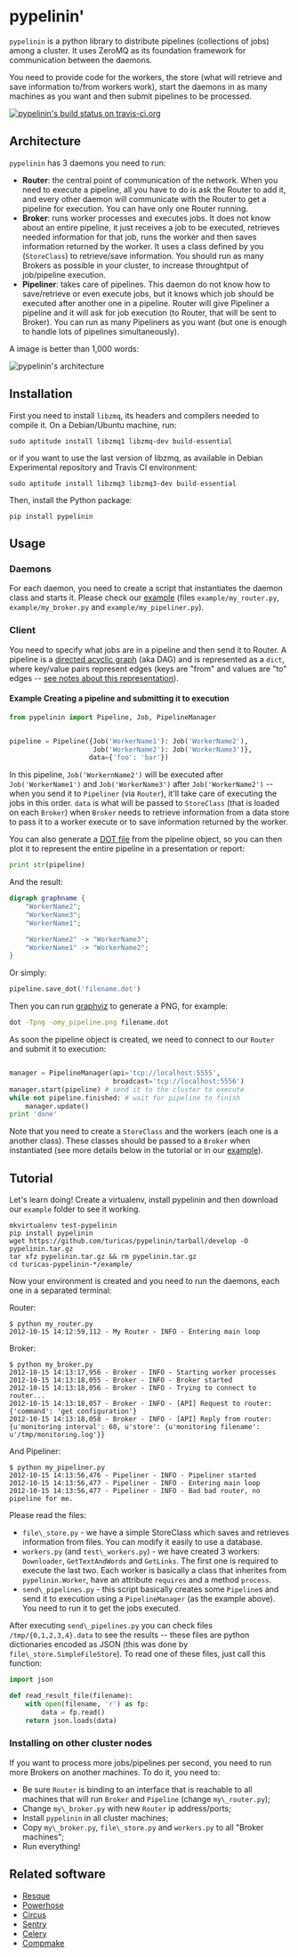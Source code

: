pypelinin'
==========

`pypelinin` is a python library to distribute pipelines (collections of jobs)
among a cluster. It uses ZeroMQ as its foundation framework for communication
between the daemons.

You need to provide code for the workers, the store (what will retrieve and
save information to/from workers work), start the daemons in as many machines
as you want and then submit pipelines to be processed.

[![pypelinin's build status on travis-ci.org](https://travis-ci.org/NAMD/pypelinin.png)](https://travis-ci.org/NAMD/pypelinin)

Architecture
------------

`pypelinin` has 3 daemons you need to run:

- **Router**: the central point of communication of the network. When you need
  to execute a pipeline, all you have to do is ask the Router to add it, and
  every other daemon will communicate with the Router to get a pipeline for
  execution. You can have only one Router running.
- **Broker**: runs worker processes and executes jobs. It does not know about
  an entire pipeline, it just receives a job to be executed, retrieves needed
  information for that job, runs the worker and then saves information returned
  by the worker. It uses a class defined by you (`StoreClass`) to retrieve/save
  information. You should run as many Brokers as possible in your cluster, to
  increase throughtput of job/pipeline execution.
- **Pipeliner**: takes care of pipelines. This daemon do not know how to
  save/retrieve or even execute jobs, but it knows which job should be executed
  after another one in a pipeline. Router will give Pipeliner a pipeline and it
  will ask for job execution (to Router, that will be sent to Broker). You can
  run as many Pipeliners as you want (but one is enough to handle lots of
  pipelines simultaneously).

A image is better than 1,000 words:

![pypelinin's architecture](https://f.cloud.github.com/assets/186126/203314/51bbb686-8132-11e2-88df-3a455b71d89a.png)


Installation
------------

First you need to install `libzmq`, its headers and compilers needed to compile
it. On a Debian/Ubuntu machine, run:

    sudo aptitude install libzmq1 libzmq-dev build-essential


or if you want to use the last version of libzmq, as available in Debian
Experimental repository and Travis CI environment:

    sudo aptitude install libzmq3 libzmq3-dev build-essential

Then, install the Python package:

    pip install pypelinin


Usage
-----

### Daemons

For each daemon, you need to create a script that instantiates the daemon class
and starts it. Please check our
[example](https://github.com/turicas/pypelinin/tree/develop/example)
(files `example/my_router.py`, `example/my_broker.py` and
`example/my_pipeliner.py`).


### Client

You need to specify what jobs are in a pipeline and then send it to Router.
A pipeline is a
[directed acyclic graph](https://en.wikipedia.org/wiki/Directed_acyclic_graph)
(aka DAG) and is represented as a `dict`, where key/value pairs represent edges
(keys are "from" and values are "to" edges --
[see notes about this representation](http://www.python.org/doc/essays/graphs/)).


#### Example Creating a pipeline and submitting it to execution

```python
from pypelinin import Pipeline, Job, PipelineManager


pipeline = Pipeline({Job('WorkerName1'): Job('WorkerName2'),
                     Job('WorkerName2'): Job('WorkerName3')},
                    data={'foo': 'bar'})
```

In this pipeline, `Job('WorkernName2')` will be executed after
`Job('WorkerName1')` and `Job('WorkerName3')` after `Job('WorkerName2')` --
when you send it to `Pipeliner` (via `Router`), it'll take care of executing
the jobs in this order. `data` is what will be passed to `StoreClass` (that is
loaded on each `Broker`) when `Broker` needs to retrieve information from a
data store to pass it to a worker execute or to save information returned by
the worker.

You can also generate a [DOT file]() from the pipeline object, so you can then
plot it to represent the entire pipeline in a presentation or report:

```python
print str(pipeline)
```

And the result:

```dot
digraph graphname {
    "WorkerName2";
    "WorkerName3";
    "WorkerName1";

    "WorkerName2" -> "WorkerName3";
    "WorkerName1" -> "WorkerName2";
}
```

Or simply:

```python
pipeline.save_dot('filename.dot')
```

Then you can run [graphviz](http://graphviz.org/) to generate a PNG, for example:

```bash
dot -Tpng -omy_pipeline.png filename.dot
```

As soon the pipeline object is created, we need to connect to our `Router` and
submit it to execution:

```python

manager = PipelineManager(api='tcp://localhost:5555',
                          broadcast='tcp://localhost:5556')
manager.start(pipeline) # send it to the cluster to execute
while not pipeline.finished: # wait for pipeline to finish
    manager.update()
print 'done'
```

Note that you need to create a `StoreClass` and the workers (each one is a
another class). These classes should be passed to a `Broker` when instantiated
(see more details below in the tutorial or in our
[example](https://github.com/turicas/pypelinin/tree/develop/example)).


Tutorial
--------

Let's learn doing! Create a virtualenv, install pypelinin and then download our
`example` folder to see it working.

    mkvirtualenv test-pypelinin
    pip install pypelinin
    wget https://github.com/turicas/pypelinin/tarball/develop -O pypelinin.tar.gz
    tar xfz pypelinin.tar.gz && rm pypelinin.tar.gz
    cd turicas-pypelinin-*/example/

Now your environment is created and you need to run the daemons, each one in a
separated terminal:

Router:

    $ python my_router.py
    2012-10-15 14:12:59,112 - My Router - INFO - Entering main loop

Broker:

    $ python my_broker.py
    2012-10-15 14:13:17,956 - Broker - INFO - Starting worker processes
    2012-10-15 14:13:18,055 - Broker - INFO - Broker started
    2012-10-15 14:13:18,056 - Broker - INFO - Trying to connect to router...
    2012-10-15 14:13:18,057 - Broker - INFO - [API] Request to router: {'command': 'get configuration'}
    2012-10-15 14:13:18,058 - Broker - INFO - [API] Reply from router: {u'monitoring interval': 60, u'store': {u'monitoring filename': u'/tmp/monitoring.log'}}

And Pipeliner:

    $ python my_pipeliner.py
    2012-10-15 14:13:56,476 - Pipeliner - INFO - Pipeliner started
    2012-10-15 14:13:56,477 - Pipeliner - INFO - Entering main loop
    2012-10-15 14:13:56,477 - Pipeliner - INFO - Bad bad router, no pipeline for me.

Please read the files:
- `file\_store.py` - we have a simple StoreClass which saves and retrieves
  information from files. You can modify it easily to use a database.
- `workers.py` (and `test\_workers.py`) - we have created 3 workers:
  `Downloader`, `GetTextAndWords` and `GetLinks`. The first one is required to
  execute the last two. Each worker is basically a class that inherites from
  `pypelinin.Worker`, have an attribute `requires` and a method `process`.
- `send\_pipelines.py` - this script basically creates some `Pipeline`s and
  send it to execution using a `PipelineManager` (as the example above). You
  need to run it to get the jobs executed.

After executing `send\_pipelines.py` you can check files
`/tmp/{0,1,2,3,4}.data` to see the results -- these files are python
dictionaries encoded as JSON (this was done by `file\_store.SimpleFileStore`).
To read one of these files, just call this function:

```python
import json

def read_result_file(filename):
    with open(filename, 'r') as fp:
        data = fp.read()
    return json.loads(data)
```

### Installing on other cluster nodes

If you want to process more jobs/pipelines per second, you need to run more
Brokers on another machines. To do it, you need to:

- Be sure `Router` is binding to an interface that is reachable to all machines
  that will run `Broker` and `Pipeline` (change `my\_router.py`);
- Change `my\_broker.py` with new `Router` ip address/ports;
- Install `pypelinin` in all cluster machines;
- Copy `my\_broker.py`, `file\_store.py` and `workers.py` to all
  "Broker machines";
- Run everything!


Related software
----------------

- [Resque](https://github.com/defunkt/resque)
- [Powerhose](http://powerhose.readthedocs.org/)
- [Circus](http://circus.readthedocs.org/)
- [Sentry](http://pypi.python.org/pypi/sentry/)
- [Celery](http://www.celeryproject.org/)
- [Compmake](http://andreacensi.github.com/compmake/)
